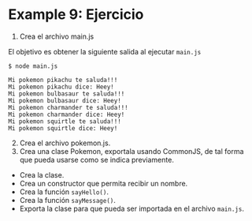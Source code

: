 # Example 9: Ejercicio

1. Crea el archivo main.js

El objetivo es obtener la siguiente salida al ejecutar `main.js`

~~~
$ node main.js

Mi pokemon pikachu te saluda!!!
Mi pokemon pikachu dice: Heey!
Mi pokemon bulbasaur te saluda!!!
Mi pokemon bulbasaur dice: Heey!
Mi pokemon charmander te saluda!!!
Mi pokemon charmander dice: Heey!
Mi pokemon squirtle te saluda!!!
Mi pokemon squirtle dice: Heey!

~~~
2. Crea el archivo pokemon.js. 
3. Crea una clase Pokemon, exportala usando CommonJS, de tal forma que pueda usarse como se indica previamente.

* Crea la clase.
* Crea un constructor que permita recibir un nombre.
* Crea la función `sayHello()`.
* Crea la función `sayMessage()`.
* Exporta la clase para que pueda ser importada en el archivo `main.js`.
